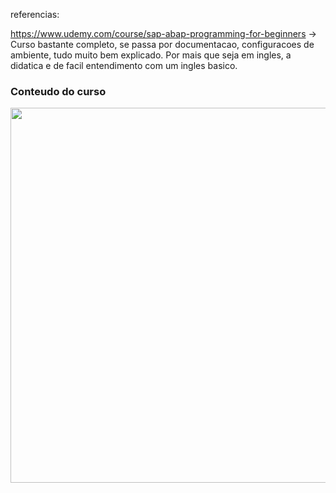 referencias: 

https://www.udemy.com/course/sap-abap-programming-for-beginners -> Curso bastante completo, se passa por documentacao, configuracoes de ambiente, tudo muito bem explicado. Por mais que seja em ingles, a didatica e de facil entendimento com um ingles basico.

### Conteudo do curso

<img src="https://i.ibb.co/ynRsMmYz/image.png" width="800" height="600">
